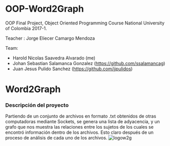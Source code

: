# OOP-Word2Graph
OOP Final Project, Object Oriented Programming Course National University of Colombia 2017-1.

Teacher : Jorge Eliecer Camargo Mendoza

Team:

- Harold Nicolas Saavedra Alvarado (me)
- Johan Sebastian Salamanca Gonzalez (https://github.com/ssalamancag)
- Juan Jesus Pulido Sanchez (https://github.com/jjpulidos)

# Word2Graph

### Descripción del proyecto

Partiendo de un conjunto de archivos en formato .txt obtenidos de otras computadoras mediante Sockets, se genera una lista de adyacencia, y un grafo que nos muestra las relaciones entre los sujetos de los cuales se encontró información dentro de los archivos. Esto claro después de un proceso de análisis de cada uno de los archivos.
![logow2g](https://user-images.githubusercontent.com/25142388/41798440-4acd7570-7633-11e8-9658-154702810257.jpg)
